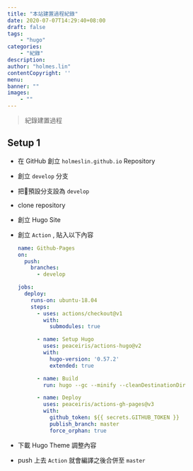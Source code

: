 ```yaml
---
title: "本站建置過程紀錄"
date: 2020-07-07T14:29:40+08:00
draft: false
tags:
    - "hugo"
categories:
    - "紀錄"  
description:
author: "holmes.lin"
contentCopyright: ''
menu: 
banner: ""
images:
    - ""
---
```

> 紀錄建置過程

<!--more-->

## Setup 1

- 在 GitHub 創立 `holmeslin.github.io` Repository
- 創立 `develop` 分支
- 把預設分支設為 `develop`
- clone repository
- 創立 Hugo Site
- 創立 `Action` , 貼入以下內容

    ```yaml {linenos=table,linenostart=1}
    name: Github-Pages
    on:
      push:
        branches:
          - develop

    jobs:
      deploy:
        runs-on: ubuntu-18.04
        steps:
          - uses: actions/checkout@v1
            with:
              submodules: true

          - name: Setup Hugo
            uses: peaceiris/actions-hugo@v2
            with:
              hugo-version: '0.57.2'
              extended: true

          - name: Build
            run: hugo --gc --minify --cleanDestinationDir

          - name: Deploy
            uses: peaceiris/actions-gh-pages@v3
            with:
              github_token: ${{ secrets.GITHUB_TOKEN }}
              publish_branch: master
              force_orphan: true
    ```

- 下載 Hugo Theme 調整內容
- push 上去 `Action` 就會編譯之後合併至 `master`